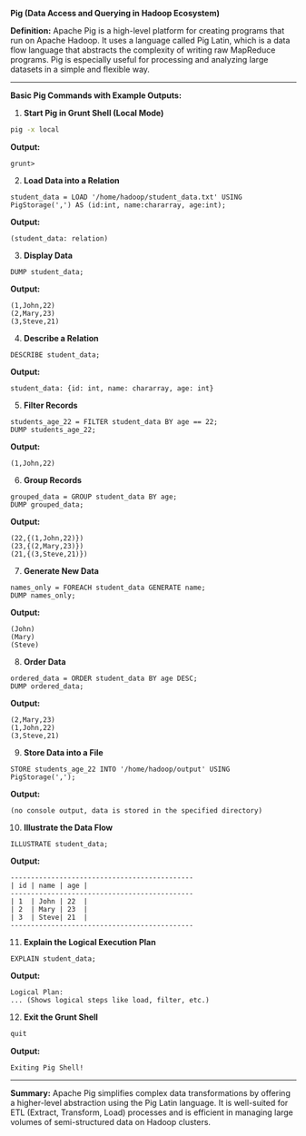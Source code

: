 **Pig (Data Access and Querying in Hadoop Ecosystem)**

**Definition:**
Apache Pig is a high-level platform for creating programs that run on Apache Hadoop. It uses a language called Pig Latin, which is a data flow language that abstracts the complexity of writing raw MapReduce programs. Pig is especially useful for processing and analyzing large datasets in a simple and flexible way.

---

**Basic Pig Commands with Example Outputs:**

1. **Start Pig in Grunt Shell (Local Mode)**
```bash
pig -x local
```
**Output:**
```
grunt>
```

2. **Load Data into a Relation**
```pig
student_data = LOAD '/home/hadoop/student_data.txt' USING PigStorage(',') AS (id:int, name:chararray, age:int);
```
**Output:**
```
(student_data: relation)
```

3. **Display Data**
```pig
DUMP student_data;
```
**Output:**
```
(1,John,22)
(2,Mary,23)
(3,Steve,21)
```

4. **Describe a Relation**
```pig
DESCRIBE student_data;
```
**Output:**
```
student_data: {id: int, name: chararray, age: int}
```

5. **Filter Records**
```pig
students_age_22 = FILTER student_data BY age == 22;
DUMP students_age_22;
```
**Output:**
```
(1,John,22)
```

6. **Group Records**
```pig
grouped_data = GROUP student_data BY age;
DUMP grouped_data;
```
**Output:**
```
(22,{(1,John,22)})
(23,{(2,Mary,23)})
(21,{(3,Steve,21)})
```

7. **Generate New Data**
```pig
names_only = FOREACH student_data GENERATE name;
DUMP names_only;
```
**Output:**
```
(John)
(Mary)
(Steve)
```

8. **Order Data**
```pig
ordered_data = ORDER student_data BY age DESC;
DUMP ordered_data;
```
**Output:**
```
(2,Mary,23)
(1,John,22)
(3,Steve,21)
```

9. **Store Data into a File**
```pig
STORE students_age_22 INTO '/home/hadoop/output' USING PigStorage(',');
```
**Output:**
```
(no console output, data is stored in the specified directory)
```

10. **Illustrate the Data Flow**
```pig
ILLUSTRATE student_data;
```
**Output:**
```
---------------------------------------------
| id | name | age |
---------------------------------------------
| 1  | John | 22  |
| 2  | Mary | 23  |
| 3  | Steve| 21  |
---------------------------------------------
```

11. **Explain the Logical Execution Plan**
```pig
EXPLAIN student_data;
```
**Output:**
```
Logical Plan:
... (Shows logical steps like load, filter, etc.)
```

12. **Exit the Grunt Shell**
```bash
quit
```
**Output:**
```
Exiting Pig Shell!
```

---

**Summary:**
Apache Pig simplifies complex data transformations by offering a higher-level abstraction using the Pig Latin language. It is well-suited for ETL (Extract, Transform, Load) processes and is efficient in managing large volumes of semi-structured data on Hadoop clusters.

